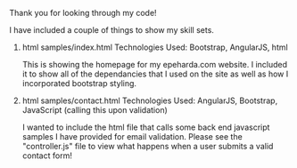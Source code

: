 Thank you for looking through my code!

I have included a couple of things to show my skill sets.

1) html samples/index.html
	Technologies Used:  Bootstrap, AngularJS, html

	This is showing the homepage for my epeharda.com website.  I included it to show all of the dependancies that I used on the site as well as how I incorporated bootstrap styling.

2) html samples/contact.html
	Technologies Used:  AngularJS, Bootstrap, JavaScript (calling this upon validation)

	I wanted to include the html file that calls some back end javascript samples I have provided for email
	validation.  Please see the "controller.js" file to view what happens when a user submits a valid contact
	form!

	